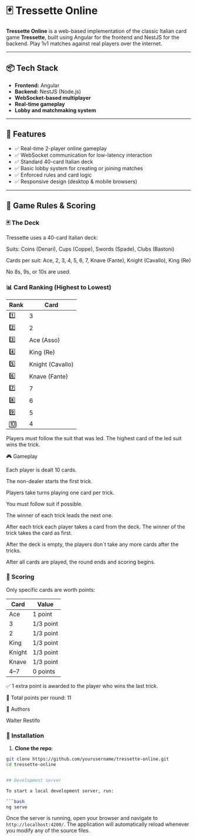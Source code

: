 # 🃏 Tressette Online

**Tressette Online** is a web-based implementation of the classic Italian card game **Tressette**, built using Angular for the frontend and NestJS for the backend. Play 1v1 matches against real players over the internet.

---

## 📦 Tech Stack

- **Frontend:** Angular
- **Backend:** NestJS (Node.js)
- **WebSocket-based multiplayer**
- **Real-time gameplay**
- **Lobby and matchmaking system**

---

## 🚀 Features

- ✅ Real-time 2-player online gameplay
- ✅ WebSocket communication for low-latency interaction
- ✅ Standard 40-card Italian deck
- ✅ Basic lobby system for creating or joining matches
- ✅ Enforced rules and card logic
- ✅ Responsive design (desktop & mobile browsers)

---

## 📘 Game Rules & Scoring

### 🃏 The Deck

Tressette uses a 40-card Italian deck:

Suits: Coins (Denari), Cups (Coppe), Swords (Spade), Clubs (Bastoni)

Cards per suit: Ace, 2, 3, 4, 5, 6, 7, Knave (Fante), Knight (Cavallo), King (Re)

No 8s, 9s, or 10s are used.

### 📊 Card Ranking (Highest to Lowest)

| Rank | Card             |
| ---- | ---------------- |
| 1️⃣   | 3                |
| 2️⃣   | 2                |
| 3️⃣   | Ace (Asso)       |
| 4️⃣   | King (Re)        |
| 5️⃣   | Knight (Cavallo) |
| 6️⃣   | Knave (Fante)    |
| 7️⃣   | 7                |
| 8️⃣   | 6                |
| 9️⃣   | 5                |
| 🔟   | 4                |

Players must follow the suit that was led. The highest card of the led suit wins the trick.

🎮 Gameplay

Each player is dealt 10 cards.

The non-dealer starts the first trick.

Players take turns playing one card per trick.

You must follow suit if possible.

The winner of each trick leads the next one.

After each trick each player takes a card from the deck. The winner of the trick takes the card as first.

After the deck is empty, the players don`t take any more cards after the tricks.

After all cards are played, the round ends and scoring begins.

### 🧮 Scoring

Only specific cards are worth points:

| Card   | Value     |
| ------ | --------- |
| Ace    | 1 point   |
| 3      | 1/3 point |
| 2      | 1/3 point |
| King   | 1/3 point |
| Knight | 1/3 point |
| Knave  | 1/3 point |
| 4–7    | 0 points  |

✅ 1 extra point is awarded to the player who wins the last trick.

📌 Total points per round: 11

👥 Authors

Walter Restifo

### 🔧 Installation

1. **Clone the repo**:

````bash
git clone https://github.com/yourusername/tressette-online.git
cd tressette-online


## Development server

To start a local development server, run:

```bash
ng serve
````

Once the server is running, open your browser and navigate to `http://localhost:4200/`. The application will automatically reload whenever you modify any of the source files.

